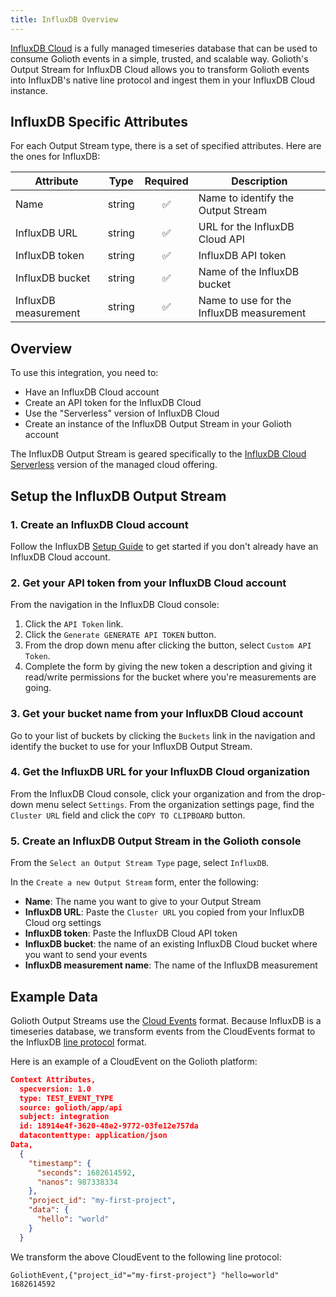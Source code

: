 ```yaml
---
title: InfluxDB Overview
---
```


[InfluxDB Cloud](https://www.influxdata.com/products/influxdb-cloud/) is a
fully managed timeseries database that can be used to consume Golioth events in
a simple, trusted, and scalable way. Golioth's Output Stream for InfluxDB Cloud
allows you to transform Golioth events into InfluxDB's native line protocol and
ingest them in your InfluxDB Cloud instance.

## InfluxDB Specific Attributes

For each Output Stream type, there is a set of specified attributes. Here are
the ones for InfluxDB:

| Attribute          | Type   | Required | Description |
| ------------------ | ------ |:--------:| ----------- |
| Name | string | ✅        | Name to identify the Output Stream |
| InfluxDB URL| string | ✅        | URL for the InfluxDB Cloud API |
| InfluxDB token| string | ✅        | InfluxDB API token |
| InfluxDB bucket| string | ✅        | Name of the InfluxDB bucket |
| InfluxDB measurement| string | ✅        | Name to use for the InfluxDB measurement |

## Overview

To use this integration, you need to:

- Have an InfluxDB Cloud account
- Create an API token for the InfluxDB Cloud
- Use the "Serverless" version of InfluxDB Cloud
- Create an instance of the InfluxDB Output Stream in your Golioth account

The InfluxDB Output Stream is geared specifically to the
[InfluxDB Cloud Serverless](https://docs.influxdata.com/influxdb/cloud-serverless/)
version of the managed cloud offering.

## Setup the InfluxDB Output Stream

### 1. Create an InfluxDB Cloud account

Follow the InfluxDB [Setup Guide](https://docs.influxdata.com/influxdb/cloud-serverless/get-started/setup/)
to get started if you don't already have an InfluxDB Cloud account.

### 2. Get your API token from your InfluxDB Cloud account

From the navigation in the InfluxDB Cloud console:

1. Click the `API Token` link.
2. Click the `Generate GENERATE API TOKEN` button.
3. From the drop down menu after clicking the button, select `Custom API Token`.
4. Complete the form by giving the new token a description and giving it
   read/write permissions for the bucket where you're measurements are going.


### 3. Get your bucket name from your InfluxDB Cloud account

Go to your list of buckets by clicking the `Buckets` link in the navigation and
identify the bucket to use for your InfluxDB Output Stream.

### 4. Get the InfluxDB URL for your InfluxDB Cloud organization

From the InfluxDB Cloud console, click your organization and from the drop-down
menu select `Settings`. From the organization settings page, find the `Cluster
URL` field and click the `COPY TO CLIPBOARD` button.

### 5. Create an InfluxDB Output Stream in the Golioth console

From the `Select an Output Stream Type` page, select `InfluxDB`.

In the `Create a new Output Stream` form, enter the following:

* **Name**: The name you want to give to your Output Stream
* **InfluxDB URL**: Paste the `Cluster URL` you copied from your InfluxDB Cloud
  org settings
* **InfluxDB token**: Paste the InfluxDB Cloud API token
* **InfluxDB bucket**: the name of an existing InfluxDB Cloud bucket where you
  want to send your events
* **InfluxDB measurement name**: The name of the InfluxDB measurement

## Example Data

Golioth Output Streams use the [Cloud Events](https://cloudevents.io) format.
Because InfluxDB is a timeseries database, we transform events from the
CloudEvents format to the InfluxDB [line protocol](https://docs.influxdata.com/influxdb/cloud-serverless/reference/syntax/line-protocol/)
format.

Here is an example of a CloudEvent on the Golioth platform:
```json
Context Attributes,
  specversion: 1.0
  type: TEST_EVENT_TYPE
  source: golioth/app/api
  subject: integration
  id: 18914e4f-3620-48e2-9772-03fe12e757da
  datacontenttype: application/json
Data,
  {
    "timestamp": {
      "seconds": 1682614592,
      "nanos": 987338334
    },
    "project_id": "my-first-project",
    "data": {
      "hello": "world"
    }
  }
```

We transform the above CloudEvent to the following line protocol:

```
GoliothEvent,{"project_id"="my-first-project"} "hello=world" 1682614592
```
